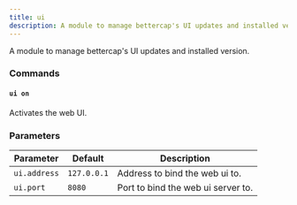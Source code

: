 ```yaml
---
title: ui
description: A module to manage bettercap's UI updates and installed version.
---
```


A module to manage bettercap's UI updates and installed version.

### Commands

#### `ui on`

Activates the web UI.

### Parameters

| Parameter    | Default     | Description                        |
| ------------ | ----------- | ---------------------------------- |
| `ui.address` | `127.0.0.1` | Address to bind the web ui to.     |
| `ui.port`    | `8080`      | Port to bind the web ui server to. |
